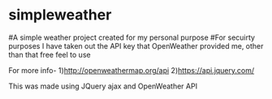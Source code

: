 # simpleweather
#A simple weather project created for my personal purpose
#For secuirty purposes I have taken out the API key that OpenWeather provided me, other than that free feel to use

For more info-
1)http://openweathermap.org/api
2)https://api.jquery.com/

This was made using JQuery ajax and OpenWeather API 

